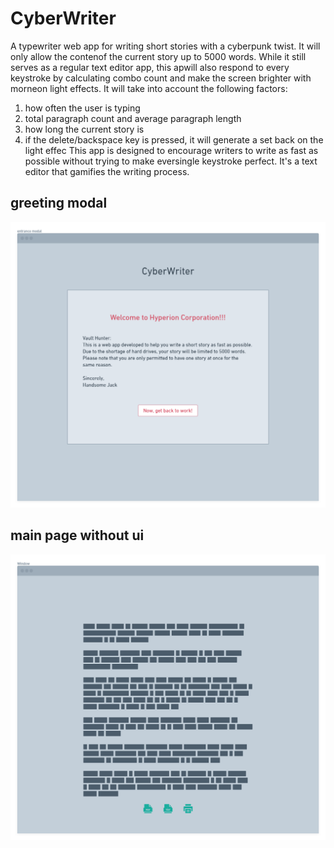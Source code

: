 # CyberWriter

A typewriter web app for writing short stories with a cyberpunk twist. It will only allow the contenof the current story up to 5000 words. While it still serves as a regular text editor app, this apwill also respond to every keystroke by calculating combo count and make the screen brighter with morneon light effects. It will take into account the following factors:

1. how often the user is typing
2. total paragraph count and average paragraph length
3. how long the current story is
4. if the delete/backspace key is pressed, it will generate a set back on the light effec
   This app is designed to encourage writers to write as fast as possible without trying to make eversingle keystroke perfect. It's a text editor that gamifies the writing process.

## greeting modal

![greeting modal](https://github.com/atlasneiko/CyberWriter/blob/main/src/welcome_modal.png "greeting modal")

## main page without ui

![main page](https://github.com/atlasneiko/CyberWriter/blob/main/src/main_page.png "main page")
